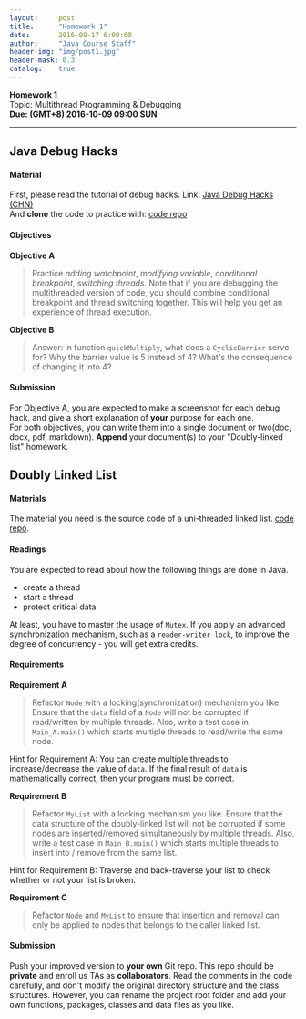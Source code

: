 ```yaml
---
layout:     post
title:      "Homework 1"
date:       2016-09-17 6:00:00
author:     "Java Course Staff"
header-img: "img/post1.jpg"
header-mask: 0.3
catalog:    true
---
```


**Homework 1**<br>
Topic: Multithread Programming & Debugging<br>
**Due: (GMT+8) 2016-10-09 09:00 SUN**

-----------

## Java Debug Hacks

#### Material
First, please read the tutorial of debug hacks. Link: [Java Debug Hacks (CHN)](https://iss-java.github.io/2016/09/16/Java-Debug-Hacks/)<br>
And **clone** the code to practice with: [code repo](https://github.com/iss-java/DebugHack.git)<br>

#### Objectives
**Objective A**<br>

> Practice _adding watchpoint_, _modifying variable_, _conditional breakpoint_, _switching threads_. Note that if you are debugging the multithreaded version of code, you should combine conditional breakpoint and thread switching together. This will help you get an experience of thread execution.

**Objective B**<br>

> Answer: in function `quickMultiply`, what does a `CyclicBarrier` serve for? Why the barrier value is 5 instead of 4? What's the consequence of changing it into 4?

#### Submission

For Objective A, you are expected to make a screenshot for each debug hack, and give a short explanation of **your** purpose for each one.<br>
For both objectives, you can write them into a single document or two(doc, docx, pdf, markdown). **Append** your document(s) to your "Doubly-linked list" homework.

## Doubly Linked List

#### Materials

The material you need is the source code of a uni-threaded linked list. [code repo](https://github.com/iss-java/DoublyLinkedList.git).<br>


#### Readings

You are expected to read about how the following things are done in Java. 
- create a thread
- start a thread
- protect critical data

At least, you have to master the usage of `Mutex`. If you apply an advanced synchronization mechanism, such as 
a `reader-writer lock`, to improve the degree of concurrency - you will get extra credits.

#### Requirements

**Requirement A**

> Refactor `Node` with a locking(synchronization) mechanism you like. Ensure that the `data` field of a `Node` will not be corrupted if read/written by multiple threads. Also, write a test case in `Main_A.main()` which starts multiple threads to read/write the same node.

Hint for Requirement A: You can create multiple threads to increase/decrease the value of `data`. If the final result of `data` is mathematically correct, then your program must be correct.

**Requirement B**

> Refactor `MyList` with a locking mechanism you like. Ensure that the data structure of the doubly-linked list will not be corrupted if some nodes are inserted/removed simultaneously by multiple threads. Also, write a test case in `Main_B.main()` which starts multiple threads to insert into / remove from the same list.

Hint for Requirement B: Traverse and back-traverse your list to check whether or not your list is broken.

**Requirement C**

> Refactor `Node` and `MyList` to ensure that insertion and removal can only be applied to nodes that belongs to the caller linked list.

#### Submission

Push your improved version to **your own** Git repo. This repo should be **private** and enroll us TAs as **collaborators**. Read the comments in the code carefully, and don't modify the original directory structure and the class structures. However, you can rename the project root folder and add your own functions, packages, classes and data files as you like.
